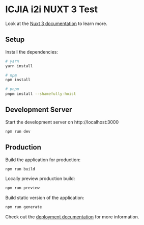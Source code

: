 # ICJIA i2i NUXT 3 Test

Look at the [Nuxt 3 documentation](https://nuxt.com/docs/getting-started/introduction) to learn more.

## Setup

Install the dependencies:

```bash
# yarn
yarn install

# npm
npm install

# pnpm
pnpm install --shamefully-hoist
```

## Development Server

Start the development server on http://localhost:3000

```bash
npm run dev
```

## Production

Build the application for production:

```bash
npm run build
```

Locally preview production build:

```bash
npm run preview
```

Build static version of the application:

```bash
npm run generate
```

Check out the [deployment documentation](https://nuxt.com/docs/getting-started/deployment) for more information.
